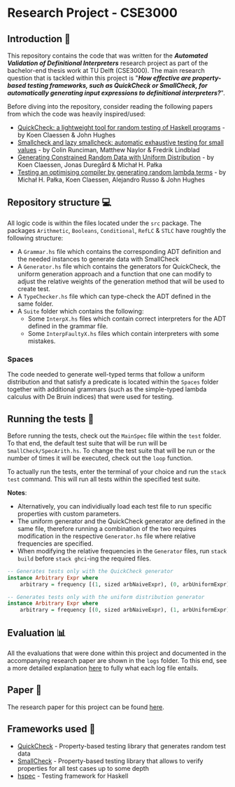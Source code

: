 # Research Project - CSE3000

## **Introduction** 📖
This repository contains the code that was written for the _**Automated Validation of Definitional Interpreters**_ research project as part of the bachelor-end thesis work at TU Delft (CSE3000). The main research question that is tackled within this project is "__*How effective are property-based testing frameworks, such as QuickCheck or SmallCheck, for automatically generating input expressions to definitional interpreters?*__".

Before diving into the repository, consider reading the following papers from which the code was heavily inspired/used:
- [QuickCheck: a lightweight tool for random testing of Haskell programs](https://dl.acm.org/doi/10.1145/351240.351266) - by Koen Claessen & John Hughes
- [Smallcheck and lazy smallcheck: automatic exhaustive testing for small values](https://dl.acm.org/doi/10.1145/1411286.1411292) - by Colin Runciman, Matthew Naylor & Fredrik Lindblad
- [Generating Constrained Random Data with Uniform Distribution](https://link.springer.com/chapter/10.1007/978-3-319-07151-0_2) - by Koen Claessen, Jonas Duregård & Michał H. Pałka
- [Testing an optimising compiler by generating random lambda terms](https://dl.acm.org/doi/10.1145/1982595.1982615) - by Michał H. Pałka, Koen Claessen, Alejandro Russo & John Hughes

## **Repository structure** 💻

All logic code is within the files located under the `src` package. The packages `Arithmetic`, `Booleans`, `Conditional`, `RefLC` & `STLC` have roughtly the following structure:
* A `Grammar.hs` file which contains the corresponding ADT definition and the needed instances to generate data with SmallCheck
* A `Generator.hs` file which contains the generators for QuickCheck, the uniform generation approach and a function that one can modify to adjust the relative weights of the generation method that will be used to create test.
* A `TypeChecker.hs` file which can type-check the ADT defined in the same folder.
* A `Suite` folder which contains the following:
  * Some `InterpX.hs` files which contain correct interpreters for the ADT defined in the grammar file.
  * Some `InterpFaultyX.hs` files which contain interpreters with some mistakes.

### **Spaces**

The code needed to generate well-typed terms that follow a uniform distribution and that satisfy a predicate is located within the `Spaces` folder together with additional grammars (such as the simple-typed lambda calculus with De Bruin indices) that were used for testing. 

## **Running the tests** 🏃‍

Before running the tests, check out the `MainSpec` file within the `test` folder. To that end, the default test suite that will be run 
will be `SmallCheck/SpecArith.hs`. To change the test suite that will be run or the number of times it will be executed, check out the `loop` function.

To actually run the tests, enter the terminal of your choice and run the `stack test` command. This will run all tests 
within the specified test suite. 

**Notes**: 
* Alternatively, you can individiually load each test file to run specific properties with custom parameters.
* The uniform generator and the QuickCheck generator are defined in the same file, therefore running a combination of the two requires modification in the respective `Generator.hs` file where relative frequencies are specified. 
* When modifying the relative frequencies in the `Generator` files, run `stack build` before `stack ghci`-ing the required files.

```Haskell
-- Generates tests only with the QuickCheck generator
instance Arbitrary Expr where
    arbitrary = frequency [(1, sized arbNaiveExpr), (0, arbUniformExpr)]
```

```Haskell
-- Generates tests only with the uniform distribution generator
instance Arbitrary Expr where
    arbitrary = frequency [(0, sized arbNaiveExpr), (1, arbUniformExpr)]
```

## **Evaluation** 📊

All the evaluations that were done within this project and documented in the accompanying research paper are shown in the `logs` folder.
To this end, see a more detailed explanation [here](logs/log.md) to fully what each log file entails.

## **Paper** 📘

The research paper for this project can be found [here]().

## **Frameworks used** 🔨

- [QuickCheck](https://hackage.haskell.org/package/QuickCheck) - Property-based testing library that generates random test data
- [SmallCheck](https://hackage.haskell.org/package/smallcheck) - Property-based testing library that allows to verify properties for all test cases up to some depth
- [hspec](https://hackage.haskell.org/package/hspec) - Testing framework for Haskell


